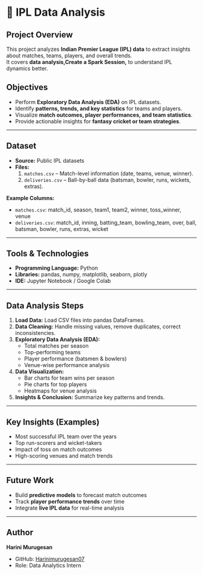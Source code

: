 # 🏏 IPL Data Analysis

## Project Overview
This project analyzes **Indian Premier League (IPL) data** to extract insights about matches, teams, players, and overall trends.  
It covers **data analysis,Create a Spark Session,** to understand IPL dynamics better.  

## Objectives
- Perform **Exploratory Data Analysis (EDA)** on IPL datasets.  
- Identify **patterns, trends, and key statistics** for teams and players.  
- Visualize **match outcomes, player performances, and team statistics**.  
- Provide actionable insights for **fantasy cricket or team strategies**.  

---

## Dataset
- **Source:** Public IPL datasets  
- **Files:**  
  1. `matches.csv` – Match-level information (date, teams, venue, winner).  
  2. `deliveries.csv` – Ball-by-ball data (batsman, bowler, runs, wickets, extras).  

**Example Columns:**  
- `matches.csv`: match_id, season, team1, team2, winner, toss_winner, venue  
- `deliveries.csv`: match_id, inning, batting_team, bowling_team, over, ball, batsman, bowler, runs, extras, wicket  

---

## Tools & Technologies
- **Programming Language:** Python  
- **Libraries:** pandas, numpy, matplotlib, seaborn, plotly  
- **IDE:** Jupyter Notebook / Google Colab  

---

## Data Analysis Steps
1. **Load Data:** Load CSV files into pandas DataFrames.  
2. **Data Cleaning:** Handle missing values, remove duplicates, correct inconsistencies.  
3. **Exploratory Data Analysis (EDA):**  
   - Total matches per season  
   - Top-performing teams  
   - Player performance (batsmen & bowlers)  
   - Venue-wise performance analysis  
4. **Data Visualization:**  
   - Bar charts for team wins per season  
   - Pie charts for top players  
   - Heatmaps for venue analysis  
5. **Insights & Conclusion:** Summarize key patterns and trends.  

---

## Key Insights (Examples)
- Most successful IPL team over the years  
- Top run-scorers and wicket-takers  
- Impact of toss on match outcomes  
- High-scoring venues and match trends  

---

## Future Work
- Build **predictive models** to forecast match outcomes  
- Track **player performance trends** over time  
- Integrate **live IPL data** for real-time analysis  

---

## Author
**Harini Murugesan**  
- GitHub: [Harinimurugesan07](https://github.com/Harinimurugesan07)  
- Role: Data Analytics Intern  
